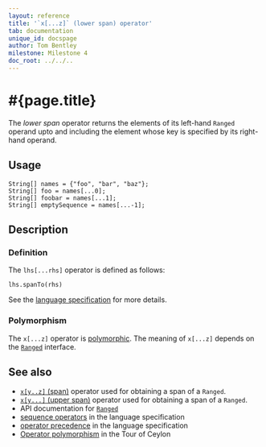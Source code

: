```yaml
---
layout: reference
title: '`x[...z]` (lower span) operator'
tab: documentation
unique_id: docspage
author: Tom Bentley
milestone: Milestone 4
doc_root: ../../..
---
```


# #{page.title}

The *lower span* operator returns the elements of its left-hand `Ranged` 
operand upto and including the element whose key is specified by its 
right-hand operand.

## Usage 

    String[] names = {"foo", "bar", "baz"};
    String[] foo = names[...0];
    String[] foobar = names[...1];
    String[] emptySequence = names[...-1];

## Description

### Definition

The `lhs[...rhs]` operator is defined as follows:

<!-- check:none -->
    lhs.spanTo(rhs)

See the [language specification](#{page.doc_root}/#{site.urls.spec_relative}#listmap) for 
more details.

### Polymorphism

The `x[...z]` operator is [polymorphic](#{page.doc_root}/reference/operator/operator-polymorphism). 
The meaning of `x[...z]` depends on the 
[`Ranged`](#{page.doc_root}/api/ceylon/language/interface_Ranged.html) 
interface.

## See also

* [`x[y..z]` (span)](../span) operator used for obtaining a span of a `Ranged`.
* [`x[y...]` (upper span)](../upper-span) operator used for obtaining a span of a `Ranged`.
* API documentation for [`Ranged`](#{page.doc_root}/api/ceylon/language/interface_Ranged.html)
* [sequence operators](#{page.doc_root}/#{site.urls.spec_relative}#listmap) in the 
  language specification
* [operator precedence](#{page.doc_root}/#{site.urls.spec_relative}#operatorprecedence) in the 
  language specification
* [Operator polymorphism](#{page.doc_root}/tour/language-module/#operator_polymorphism) 
  in the Tour of Ceylon

